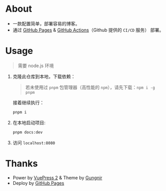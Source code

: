 # About

- 一款配置简单，部署容易的博客。
- 通过 [GitHub Pages](https://docs.github.com/cn/pages/quickstart) & [GitHub Actions](https://docs.github.com/cn/actions)（Github 提供的 `CI/CD` 服务） 部署。

# Usage

> 需要 node.js 环境

1. 克隆此仓库到本地，下载依赖：
   > 若未使用过 `pnpm` 包管理器（高性能的 `npm`），请先下载：`npm i -g pnpm`

   接着继续执行：

    ```bash
    pnpm i
    ```

2. 在本地启动项目:

    ```bash
    pnpm docs:dev
    ```
   
3. 访问 `localhost:8080`


# Thanks
- Power by [VuePress 2](https://v2.vuepress.vuejs.org/) & Theme by [Gungnir](https://github.com/Renovamen/vuepress-theme-gungnir)
- Deploy by [GitHub Pages](https://docs.github.com/cn/pages/quickstart)

